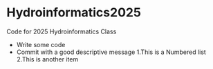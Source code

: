 # Hydroinformatics2025
Code for 2025 Hydroinformatics Class
* Write some code
* Commit with a good descriptive message
1.This is a Numbered list
2.This is another item
